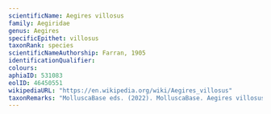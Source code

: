 ```yaml
---
scientificName: Aegires villosus
family: Aegiridae
genus: Aegires
specificEpithet: villosus
taxonRank: species
scientificNameAuthorship: Farran, 1905
identificationQualifier: 
colours:
aphiaID: 531083
eolID: 46450551
wikipediaURL: "https://en.wikipedia.org/wiki/Aegires_villosus"
taxonRemarks: "MolluscaBase eds. (2022). MolluscaBase. Aegires villosus Farran, 1905. Accessed through: World Register of Marine Species at: https://www.marinespecies.org/aphia.php?p=taxdetails&id=531083 on 2022-02-24"
---
```

